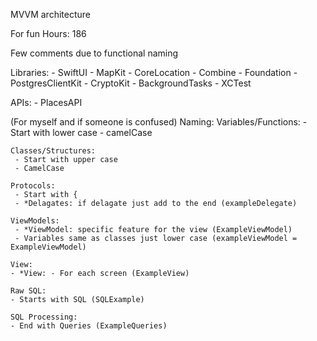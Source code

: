 MVVM architecture

For fun
Hours: 186

Few comments due to functional naming

Libraries:
    - SwiftUI
    - MapKit
    - CoreLocation
    - Combine
    - Foundation
    - PostgresClientKit
    - CryptoKit
    - BackgroundTasks
    - XCTest
    
APIs:
    - PlacesAPI


(For myself and if someone is confused)
Naming:
    Variables/Functions:
     - Start with lower case
     - camelCase
     
    Classes/Structures:
     - Start with upper case
     - CamelCase

    Protocols:
     - Start with {
     - *Delagates: if delagate just add to the end (exampleDelegate)

    ViewModels:
     - *ViewModel: specific feature for the view (ExampleViewModel)
     - Variables same as classes just lower case (exampleViewModel = ExampleViewModel)
     
    View:
    - *View: - For each screen (ExampleView)
    
    Raw SQL:
    - Starts with SQL (SQLExample)
    
    SQL Processing:
    - End with Queries (ExampleQueries)
    


